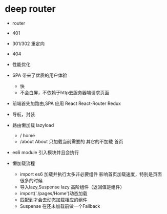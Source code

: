 # deep router

- router
- 401
- 301/302 重定向
- 404 
- 性能优化

- SPA 带来了优质的用户体验
    - 快
    - 不会白屏，不依赖于http去服务器端请求页面
- 前端首先加路由,SPA 应用
    React
    React-Router
    Redux
- 导航，封装
- 路由懒加载
    lazyload
    - / home
    - /about About
    只加载当前需要的
    其它的不加载
    首页
- es6 module 引入模块并且会执行
- 懒加载流程
    - import es6 加载并执行太多非必要组件
        影响首页加载速度，特别是页面很多的时候
    - 导入lazy,Suspense
        lazy 高阶组件（返回值是组件）
    - import('./pages/Home')动态加载
    - <Route/> 匹配到才会去动态加载相应的组件
    - Suspense 在还未加载前做一个Fallback
    